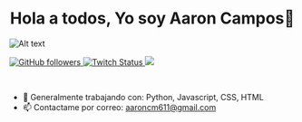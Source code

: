 
<div align="center">
  <h1 align="center"> Hola a todos, Yo soy Aaron Campos👋 </h1>
</div>

![Alt text](./Banner_git_hub_finalizado.png)

<!-- Comienzo de badges --> 
<div>
  <a href="https://github.com/Crispr-cass9/">
    
  ![GitHub followers](https://img.shields.io/github/followers/crispr-cas9?style=for-the-badge&logo=github&&logoColor=%23FFFFFF&labelColor=%23138ecb)
  </a>
  <a href="https://www.twitch.tv/crispr_cass9">
    ![Twitch Status](https://img.shields.io/twitch/status/crispr_cass9?style=for-the-badge&logo=twitch&logoColor=%23FFFFFF&labelColor=%2523138ecb)
  </a>
  <a href="https://www.discordapp.com/users/540369603843325979">
    ![](https://dcbadge.vercel.app/api/shield/540369603843325979)  
  </a>
  
</div>
<br>


- 🔭 Generalmente trabajando con: Python, Javascript, CSS, HTML
- 📫 Contactame por correo: aaroncm611@gmail.com 
